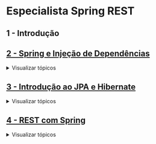 # Especialista Spring REST

## 1 - Introdução

## [2 - Spring e Injeção de Dependências](/2.Spring-e-Injecao-de-Dependencias.md)

<details>
  <summary>Visualizar tópicos</summary>	

  - Spring Initializr

  - Spring Boot DevTools

  - Injeção pode acontecer

    - Pelo construtor
	
    - @Component
	
    - @Configuration + @Bean
	
    - @Autowired: no construtor, no setter ou atributo

      - A dependência pode ser opcional: permite realizar tratamento para quando não existir a dependência

  - Ambiguidade de beans
  
    - Desambiguação
	
      - Utilizando múltiplos beans
	  
      - Definindo o bean prioritário com @Primary
	  
      - @Qualifier para qualificar o @Component e indicar qual bean deve ser injetado
	  
      - Com anotação customizada: um @Qualifier customizado

  - Spring Profiles
  
    - Definindo comportamentos com @Profile("")
	
	- Selecionar ambiente pelo application.properties (um ou mais) OU parâmetro na IDE

  - Métodos de callback: ciclo de vida, @PostConstruct, @PreDestroy

  - Observer: publicar, consumir eventos

  - Propriedades

    - Properties file (application.properties, yml)
	
    - Variáveis ambiente do sistema operacional
	
    - Parâmetros por linha de comando
	
    - Propriedades customizadas com @Value
	
    - Propriedades com @ConfigurationProperties

  - Ativando Spring Profile

    - Via application.properties
	
    - Através de parâmetro na IDE
	
    - Por linha de comando
	
    - Por variável de ambiente
	
</details>	

## [3 - Introdução ao JPA e Hibernate](/3.Introducao-ao-JPA-e-Hibernate.md)

<details>
  <summary>Visualizar tópicos</summary>	

  - 3.1. Instalar MySQL Server e MySQL Workbench    
	
  - 3.2. O que é JPA e Hibernate?  	
  
  - 3.3. Adicionando JPA e configurando o Data Source
		
  - 3.4. Mapeando entidades com JPA
	
  - 3.5. Criando as tabelas do banco a partir das entidades
		
  - 3.6. Mapeando o id da entidade para autoincremento
  
  - 3.7. Importando dados de teste com import.sql
	  
  - 3.8. Consultando objetos do banco de dados
  
  - 3.9. Adicionando um objeto no banco de dados

  - 3.10. Buscando um objeto pelo id no banco de dados

  - 3.11. Atualizando um objeto no banco de dados
	  
  - 3.12. Excluindo um objeto do banco de dados
	  
  - 3.13. Conhecendo o padrão Aggregate do DDD   
	
  - 3.14. Conhecendo e implementando o padrão Repository
	
  - 3.15. Conhecendo e usando o Lombok
	
  - 3.16. Desafio: Lombok e repositório de restaurantes
	  
  - 3.17. Mapeando relacionamento com @ManyToOne
	  
  - 3.18. A anotação @JoinColumn	
	
  - 3.19. Propriedade nullable de @Column e @JoinColumn
	
  - 3.20. Desafio: mapeando entidades
	
</details>	
	
## [4 - REST com Spring](/4.rest-com-spring.md)

<details>
  <summary>Visualizar tópicos</summary>	
	
  - 4.1. O que é REST?
  
  - 4.2. Conhecendo as constraints do REST
  
  - 4.3. Diferença entre REST e RESTful
  
  - 4.4. Desenvolvedores de REST APIs puristas e pragmáticos

  - 4.5. Conhecendo o protocolo HTTP
  
  - 4.6. Usando o protocolo HTTP
  
  - 4.7. Instalando e testando o Postman
  
  - 4.8. Entendendo o que são Recursos REST
  
  - 4.9. Identificando recursos REST
  
  - 4.10. Modelando e requisitando um Collection Resource com GET
  
  - 4.11. Desafio: collection resource de estados
  
  - 4.12. Representações de recursos e content negotiation
  
  - 4.13. Implementando content negotiation para retornar JSON ou XML
  
  - 4.14. Consultando Singleton Resource com GET e @PathVariable

  - 4.15. Customizando as representações XML e JSON com @JsonIgnore, @JsonProperty e @JsonRootName
  
  - 4.16. Customizando a representação em XML com Wrapper e anotações do Jackson

  - 4.17. Conhecendo os métodos HTTP

  - 4.18. Conhecendo os códigos de status HTTP

  - 4.19. Definindo o status da resposta HTTP com @ResponseStatus

  - 4.20. Manipulando a resposta HTTP com ResponseEntity

  - 4.21. Corrigindo o Status HTTP para resource inexistente

  - 4.22. Status HTTP para collection resource vazia: qual usar?

  - 4.23. Modelando e implementando a inclusão de recursos com POST

  - 4.24. Negociando o media type do payload do POST com Content-Type

  - 4.25. Modelando e implementando a atualização de recursos com PUT

  - 4.26. Modelando e implementando a exclusão de recursos com DELETE

  - 4.27. Implementando a camada de domain services (e a importância da linguagem ubíqua)
  
  - 4.28. Refatorando a exclusão de cozinhas para usar domain services

  - 4.29. Desafio: modelando e implementando a consulta de recursos de restaurantes

  - 4.30. Modelando e implementando a inclusão de recursos de restaurantes

  - 4.31. Desafio: Modelando e implementando a atualização de recursos de restaurantes

  - 4.32. Desafio: implementando serviços REST de cidades e estados

  - 4.33. Analisando solução para atualização parcial de recursos com PATCH	
	
  - 4.34. Finalizando a atualização parcial com a API de Reflections do Spring
	
  - 4.35. Introdução ao Modelo de Maturidade de Richardson (RMM)

  - 4.36. Conhecendo o nível 0 do RMM

  - 4.37. Conhecendo o nível 1 do RMM

  - 4.38. Conhecendo o nível 2 do RMM

  - 4.39. Conhecendo o nível 3 do RMM
	
	
</details>
	



